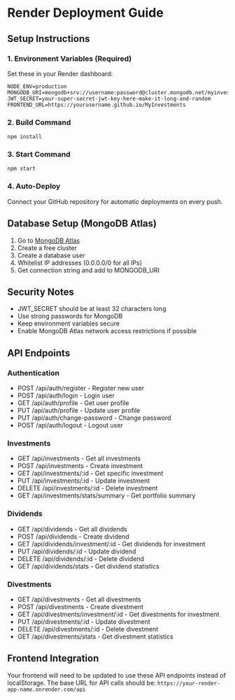 # Render Deployment Guide

## Setup Instructions

### 1. Environment Variables (Required)
Set these in your Render dashboard:

```
NODE_ENV=production
MONGODB_URI=mongodb+srv://username:password@cluster.mongodb.net/myinvestments
JWT_SECRET=your-super-secret-jwt-key-here-make-it-long-and-random
FRONTEND_URL=https://yourusername.github.io/MyInvestments
```

### 2. Build Command
```
npm install
```

### 3. Start Command
```
npm start
```

### 4. Auto-Deploy
Connect your GitHub repository for automatic deployments on every push.

## Database Setup (MongoDB Atlas)

1. Go to [MongoDB Atlas](https://www.mongodb.com/atlas)
2. Create a free cluster
3. Create a database user
4. Whitelist IP addresses (0.0.0.0/0 for all IPs)
5. Get connection string and add to MONGODB_URI

## Security Notes

- JWT_SECRET should be at least 32 characters long
- Use strong passwords for MongoDB
- Keep environment variables secure
- Enable MongoDB Atlas network access restrictions if possible

## API Endpoints

### Authentication
- POST /api/auth/register - Register new user
- POST /api/auth/login - Login user
- GET /api/auth/profile - Get user profile
- PUT /api/auth/profile - Update user profile
- PUT /api/auth/change-password - Change password
- POST /api/auth/logout - Logout user

### Investments
- GET /api/investments - Get all investments
- POST /api/investments - Create investment
- GET /api/investments/:id - Get specific investment
- PUT /api/investments/:id - Update investment
- DELETE /api/investments/:id - Delete investment
- GET /api/investments/stats/summary - Get portfolio summary

### Dividends
- GET /api/dividends - Get all dividends
- POST /api/dividends - Create dividend
- GET /api/dividends/investment/:id - Get dividends for investment
- PUT /api/dividends/:id - Update dividend
- DELETE /api/dividends/:id - Delete dividend
- GET /api/dividends/stats - Get dividend statistics

### Divestments
- GET /api/divestments - Get all divestments
- POST /api/divestments - Create divestment
- GET /api/divestments/investment/:id - Get divestments for investment
- PUT /api/divestments/:id - Update divestment
- DELETE /api/divestments/:id - Delete divestment
- GET /api/divestments/stats - Get divestment statistics

## Frontend Integration

Your frontend will need to be updated to use these API endpoints instead of localStorage.
The base URL for API calls should be: `https://your-render-app-name.onrender.com/api`
